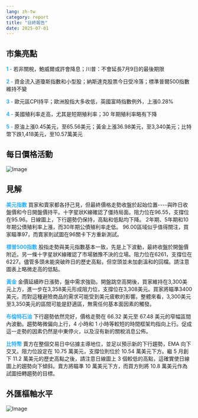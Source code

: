 ```yaml
---
lang: zh-tw
category: report
title: "日終報告"
date: 2025-07-01
---
```



<h2>市集亮點</h2>
<strong style="color: #2caef7;">1 - </strong> 若非關稅，鮑威爾或許會降息；川普：不會延長7月9日的最後期限

<strong style="color: #2caef7;">2 - </strong> 資金流入道瓊斯指數和小型股；納斯達克股票今日受冷落；標準普爾500指數維持不變

<strong style="color: #2caef7;">3 - </strong> 歐元區CPI持平；歐洲股指大多收低，英國富時指數例外，上漲0.28%

<strong style="color: #2caef7;">4 - </strong> 美國殖利率走高，尤其是短期殖利率；30 年期殖利率略有下降

<strong style="color: #2caef7;">5 - </strong> 原油上漲0.45美元，至65.56美元；黃金上漲36.98美元，至3,340美元；比特幣下跌1,418美元，至10.57萬美元



<h2>每日價格活動</h2>
<img src="https://markleighedu.github.io/img/Jul-2025/01-Jul-2025/price.jpg" alt="Image"/>

<h2>見解</h2>
<strong style="color: #2caef7;">美元指數</strong> 買家和賣家都各抒己見，但最終價格走勢收盤於起始位置----與昨日收盤價和今日開盤價持平。十字星狀K線確認了僵持局面。阻力位在96.55，支撐位在95.96。日線圖上，下行趨勢仍保持，高點和低點均下降。 2年期、5年期和10年期公債殖利率上漲，而30年期公債殖利率走低。 96.00區域似乎值得關注，買家瞄準97，而賣家則試圖在96關卡下方重新測試。

<strong style="color: #2caef7;">標普500指數</strong> 股指走勢與美元指數基本一致，先是上下波動，最終收盤於開盤價附近。另一條十字星狀K線確認了市場猶豫不決的立場。阻力位在6261，支撐位在6227。儘管多頭未能突破昨日的歷史高點，但空頭並未加劇溫和的回檔。請注意圖表上略微走高的低點。

<strong style="color: #2caef7;">黃金</strong> 金價延續昨日漲勢，盤中需求強勁。開盤跳空高開後，買家維持在3,300美元上方，進一步在3,358美元形成阻力位，支撐位在3,308美元。買家將瞄準3400美元，而對這種避險商品的需求可能受到美元疲軟的影響。整體來看，3,300美元至3,350美元的區間可能是舒適區，無需任何基本面因素的觸發。

<strong style="color: #2caef7;">布倫特石油</strong> 下行趨勢依然完好，價格走勢在 66.32 美元至 67.48 美元的窄幅區間內波動。趨勢略微偏向上行，4 小時和 1 小時等較短的時間框架均指向上行。促成這一走勢的因素仍然是中東停火，以及沒有新的關稅消息公佈。

<strong style="color: #2caef7;">比特幣</strong> 賣方在整個交易日中佔據主導地位，並足以預示新的下行趨勢，EMA 向下交叉。阻力位設定在 10.75 萬美元，支撐位則位於 10.54 萬美元下方。繼 5 月創下 11.2 萬美元的歷史高點之後，請注意日線圖上 3 個較低的高點，這確實使日線圖上的趨勢向下傾斜。賣方將瞄準 10 萬美元下方，而買方則將 10.8 萬美元作為試圖扭轉趨勢的目標。



<h2>外匯樞軸水平</h2>
<img src="https://markleighedu.github.io/img/Jul-2025/01-Jul-2025/pivot.jpg" alt="Image"/>